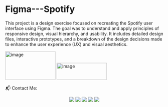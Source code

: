 # Figma---Spotify

This project is a design exercise focused on recreating the Spotify user interface using Figma. The goal was to understand and apply principles of responsive design, visual hierarchy, and usability. It includes detailed design files, interactive prototypes, and a breakdown of the design decisions made to enhance the user experience (UX) and visual aesthetics.

<img width="160" height="91" alt="image" src="https://github.com/user-attachments/assets/b8257b6f-96e5-40fc-8869-795cf4384b8d" />


<img width="160" height="54" alt="image" src="https://github.com/user-attachments/assets/4b0492c3-1f6d-4967-a355-da686433089d" />

📬 Contact Me:

<div align="center"> <a href="https://www.linkedin.com/in/nunes-andrade" target="_blank"><img src="https://img.shields.io/badge/-LinkedIn-%230077B5?style=for-the-badge&logo=linkedin&logoColor=white"></a> <a href="https://instagram.com/jp_nunes.andrade" target="_blank"><img src="https://img.shields.io/badge/-Instagram-%23E4405F?style=for-the-badge&logo=instagram&logoColor=white"></a> <a href="mailto:jpnunesandrade26@gmail.com"><img src="https://img.shields.io/badge/-Gmail-%23333?style=for-the-badge&logo=gmail&logoColor=white"></a> <a href="https://api.whatsapp.com/send?phone=5519995837955" target="_blank"><img src="https://img.shields.io/badge/WhatsApp-25D366?style=for-the-badge&logo=whatsapp&logoColor=white"></a> <a href="https://www.alura.com.br/indica-dev/jpnunesandrade26" target="_blank"><img src="https://img.shields.io/badge/Alura-0077B5?style=for-the-badge&logo=alura&logoColor=white"></a> </div>
